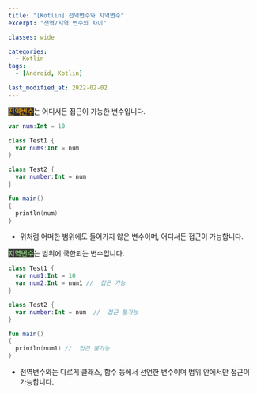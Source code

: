 ```yaml
---
title: "[Kotlin] 전역변수와 지역변수"
excerpt: "전역/지역 변수의 차이"

classes: wide

categories:
  - Kotlin
tags:
  - [Android, Kotlin]

last_modified_at: 2022-02-02
---
```


<mark style="background-color: #2e2e2e; color: orange;">전역변수</mark>는 어디서든 접근이 가능한 변수입니다.

```kotlin
var num:Int = 10

class Test1 {
  var nums:Int = num
}

class Test2 {
  var number:Int = num
}

fun main()
{
  println(num)
}
```

* 위처럼 어떠한 범위에도 들어가지 않은 변수이며, 어디서든 접근이 가능합니다.

<mark style="background-color: #3e3e3e; color: #94EC81;">지역변수</mark>는 범위에 국한되는 변수입니다.

```kotlin
class Test1 {
  var num1:Int = 10
  var num2:Int = num1 //  접근 가능
}

class Test2 {
  var number:Int = num  //  접근 불가능
}

fun main()
{
  println(num1) //  접근 불가능
}
```

* 전역변수와는 다르게 클래스, 함수 등에서 선언한 변수이며 범위 안에서만 접근이 가능합니다.